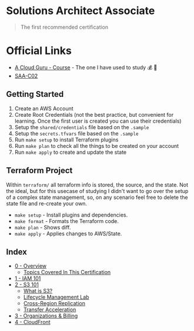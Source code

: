 # Solutions Architect Associate
> The first recommended certification

# Official Links

* [A Cloud Guru - Course](https://acloud.guru/learn/aws-certified-solutions-architect-associate) - The one I have used to study 💰 📼
* [SAA-C02](https://aws.amazon.com/certification/certified-solutions-architect-associate/)

## Getting Started

1. Create an AWS Account
2. Create Root Credentials (not the best practice, but convenient for learning. Once the first user is created you can use their credentials)
3. Setup the `shared/credentials` file based on the `.sample`
3. Setup the `secrets.tfvars` file based on the `.sample`
4. Run `make setup` to install Terraform plugins
5. Run `make plan` to check all the things to be created on your account
6. Run `make apply` to create and update the state

## Terraform Project

Within `terraform/` all terraform info is stored, the source, and the state. Not the ideal, but for this usecase of studying I didn't want to go over the setup of a complex state management, so, on any scenario feel free to delete the state file and re-create your own.

* `make setup` - Install plugins and dependencies.
* `make format` - Formats the Terraform code.
* `make plan` - Shows diff.
* `make apply` - Applies changes to AWS/State.

## Index

* [0 - Overview](topics/00_OVERVIEW.md)
  * [Topics Covered In This Certification](topics/00_OVERVIEW.md#topics-covered-in-this-certification)
* [1 - IAM 101](topics/01_IAM.md)
* [2 - S3 101](topics/02_S3.md)
  * [What is S3?](topics/02_S3.md#what-is-s3?)
  * [Lifecycle Management Lab](topics/02_S3.md#lifecycle-management-lab)
  * [Cross-Region Replication](topics/02_S3.md#cross-region-replication)
  * [Transfer Acceleration](topics/02_S3.md#transfer-acceleration)
* [3 - Organizations & Billing](topics/03_ORGANIZATIONS_AND_BILLING.md)
* [4 - CloudFront](topics/04_CLOUD_FRONT.md)
